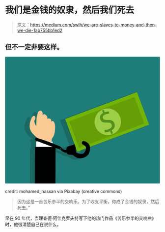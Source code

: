 # 我们是金钱的奴隶，然后我们死去

> 原文：<https://medium.com/swlh/we-are-slaves-to-money-and-then-we-die-1ab755bb1ed2>

## 但不一定非要这样。

![](img/cb48ef9375d6b78dad591dc5349ac558.png)

credit: mohamed_hassan via Pixabay (creative commons)

> 因为这是一首苦乐参半的交响乐。为了收支平衡，你成了金钱的奴隶，然后死去。”

早在 90 年代，当理查德·阿什克罗夫特写下他的热门作品《苦乐参半的交响曲》时，他很清楚自己在说什么。
